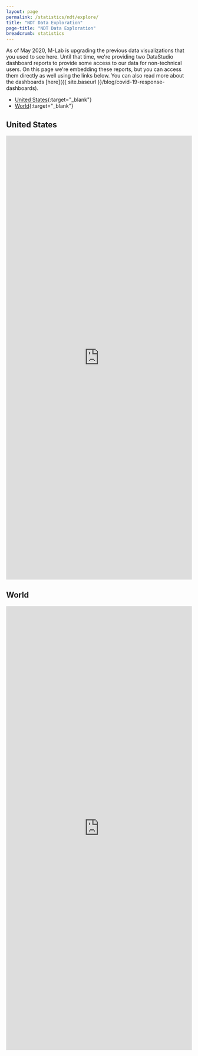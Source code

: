 ```yaml
---
layout: page
permalink: /statistics/ndt/explore/
title: "NDT Data Exploration"
page-title: "NDT Data Exploration"
breadcrumb: statistics
---
```


As of May 2020, M-Lab is upgrading the previous data visualizations that you used to see here. Until that time, we're providing two DataStudio dashboard reports to provide some access to our data for non-technical users. On this page we're embedding these reports, but you can access them directly as well using the links below. You can also read more about the dashboards [here]({{ site.baseurl }}/blog/covid-19-response-dashboards).

* [United States](https://datastudio.google.com/s/rzD5rHYkLT4){:target="_blank"}
* [World](https://datastudio.google.com/s/tA4mKm65BqY){:target="_blank"}

## United States

<iframe width="100%" height="1200" src="https://datastudio.google.com/embed/reporting/1djtGEuqV4Qwrj26GQTN_xzp3rsMYYcmv/page/YW8NB" frameborder="0" style="border:0" allowfullscreen></iframe>

## World

<iframe width="100%" height="1200" src="https://datastudio.google.com/embed/reporting/12XddYj7__cZOaBF2RwplImw_ZdQQ5Nuw/page/9GTNB" frameborder="0" style="border:0" allowfullscreen></iframe>
